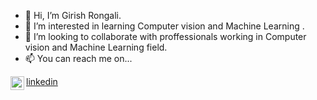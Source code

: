 - 👋 Hi, I’m Girish Rongali.
- 👀 I’m interested in learning Computer vision and Machine Learning .
- 💞️ I’m looking to collaborate with proffessionals working in Computer vision and Machine Learning field.
- 📫 You can reach me on...
 
<img align="left" alt="codeSTACKr | LinkedIn" width="22px" src="https://cdn.jsdelivr.net/npm/simple-icons@v3/icons/linkedin.svg" />[linkedin](https://www.linkedin.com/in/girish-rongali-505a94148)


<br />
<!---
girish445ai/girish445ai is a ✨ special ✨ repository because its `README.md` (this file) appears on your GitHub profile.
You can click the Preview link to take a look at your changes.
--->
 
